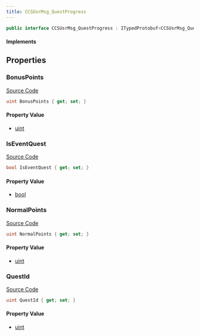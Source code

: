 ```yaml
---
title: CCSUsrMsg_QuestProgress
---
```


```csharp
public interface CCSUsrMsg_QuestProgress : ITypedProtobuf<CCSUsrMsg_QuestProgress>, INativeHandle, INetMessage<CCSUsrMsg_QuestProgress>, IDisposable
```

#### Implements

## Properties

### BonusPoints

[Source Code](https://github.com/swiftly-solution/swiftlys2/blob/beta/managed/src/SwiftlyS2.Generated/Protobufs/Interfaces/CCSUsrMsg_QuestProgress.cs#L24)

```csharp
uint BonusPoints { get; set; }
```

#### Property Value

- [uint](https://learn.microsoft.com/dotnet/api/system.uint32)

### IsEventQuest

[Source Code](https://github.com/swiftly-solution/swiftlys2/blob/beta/managed/src/SwiftlyS2.Generated/Protobufs/Interfaces/CCSUsrMsg_QuestProgress.cs#L27)

```csharp
bool IsEventQuest { get; set; }
```

#### Property Value

- [bool](https://learn.microsoft.com/dotnet/api/system.boolean)

### NormalPoints

[Source Code](https://github.com/swiftly-solution/swiftlys2/blob/beta/managed/src/SwiftlyS2.Generated/Protobufs/Interfaces/CCSUsrMsg_QuestProgress.cs#L21)

```csharp
uint NormalPoints { get; set; }
```

#### Property Value

- [uint](https://learn.microsoft.com/dotnet/api/system.uint32)

### QuestId

[Source Code](https://github.com/swiftly-solution/swiftlys2/blob/beta/managed/src/SwiftlyS2.Generated/Protobufs/Interfaces/CCSUsrMsg_QuestProgress.cs#L18)

```csharp
uint QuestId { get; set; }
```

#### Property Value

- [uint](https://learn.microsoft.com/dotnet/api/system.uint32)

